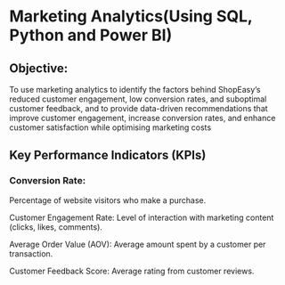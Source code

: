 # Marketing Analytics(Using SQL, Python and Power BI) #
## Objective: ##
To use marketing analytics to identify the factors behind ShopEasy’s reduced customer engagement, low conversion rates, and suboptimal customer feedback, and to provide data-driven recommendations that improve customer engagement, increase conversion rates, and enhance customer satisfaction while optimising marketing costs

## Key Performance Indicators (KPIs) ##
### Conversion Rate: ### 
Percentage of website visitors who make a purchase.

Customer Engagement Rate: Level of interaction with marketing content (clicks, likes, comments).

Average Order Value (AOV): Average amount spent by a customer per transaction.

Customer Feedback Score: Average rating from customer reviews.



